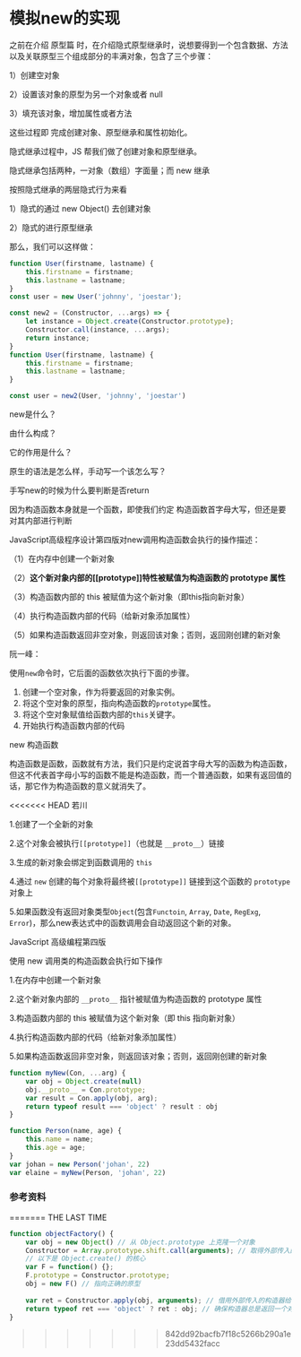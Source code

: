 # 模拟new的实现



之前在介绍 原型篇 时，在介绍隐式原型继承时，说想要得到一个包含数据、方法以及关联原型三个组成部分的丰满对象，包含了三个步骤：

1）创建空对象

2）设置该对象的原型为另一个对象或者 null

3）填充该对象，增加属性或者方法

这些过程即 完成创建对象、原型继承和属性初始化。

隐式继承过程中，JS 帮我们做了创建对象和原型继承。

隐式继承包括两种，一对象（数组）字面量；而 new 继承

按照隐式继承的两层隐式行为来看

1）隐式的通过 new Object() 去创建对象

2）隐式的进行原型继承

那么，我们可以这样做：

```javascript
function User(firstname, lastname) {
    this.firstname = firstname;
	this.lastname = lastname;
}
const user = new User('johnny', 'joestar');
```



```javascript
const new2 = (Constructor, ...args) => {
    let instance = Object.create(Constructor.prototype);
    Constructor.call(instance, ...args);
    return instance;
}
function User(firstname, lastname) {
    this.firstname = firstname;
	this.lastname = lastname;
}

const user = new2(User, 'johnny', 'joestar')
```







new是什么？

由什么构成？

它的作用是什么？

原生的语法是怎么样，手动写一个该怎么写？





手写new的时候为什么要判断是否return

因为构造函数本身就是一个函数，即使我们约定 构造函数首字母大写，但还是要对其内部进行判断











JavaScript高级程序设计第四版对new调用构造函数会执行的操作描述：

（1）在内存中创建一个新对象

（2）**这个新对象内部的[[prototype]]特性被赋值为构造函数的 prototype 属性**

（3）构造函数内部的 this 被赋值为这个新对象（即this指向新对象）

（4）执行构造函数内部的代码（给新对象添加属性）

（5）如果构造函数返回非空对象，则返回该对象；否则，返回刚创建的新对象



阮一峰：

使用`new`命令时，它后面的函数依次执行下面的步骤。

1. 创建一个空对象，作为将要返回的对象实例。
2. 将这个空对象的原型，指向构造函数的`prototype`属性。
3. 将这个空对象赋值给函数内部的`this`关键字。
4. 开始执行构造函数内部的代码



new 构造函数

构造函数是函数，函数就有方法，我们只是约定说首字母大写的函数为构造函数，但这不代表首字母小写的函数不能是构造函数，而一个普通函数，如果有返回值的话，那它作为构造函数的意义就消失了。



<<<<<<< HEAD
若川

1.创建了一个全新的对象

2.这个对象会被执行`[[prototype]]`（也就是 `__proto__`）链接

3.生成的新对象会绑定到函数调用的 `this`

4.通过 `new` 创建的每个对象将最终被`[[prototype]]` 链接到这个函数的 `prototype` 对象上

5.如果函数没有返回对象类型`Object`(包含`Functoin`, `Array`, `Date`, `RegExg`, `Error`)，那么new表达式中的函数调用会自动返回这个新的对象。





JavaScript 高级编程第四版

使用 new 调用类的构造函数会执行如下操作

1.在内存中创建一个新对象

2.这个新对象内部的 `__proto__` 指针被赋值为构造函数的 prototype 属性

3.构造函数内部的 this 被赋值为这个新对象（即 this 指向新对象）

4.执行构造函数内部的代码（给新对象添加属性）

5.如果构造函数返回非空对象，则返回该对象；否则，返回刚创建的新对象



```javascript
function myNew(Con, ...arg) {
    var obj = Object.create(null)
    obj.__proto__ = Con.prototype;
	var result = Con.apply(obj, arg);
    return typeof result === 'object' ? result : obj
}

function Person(name, age) {
    this.name = name;
    this.age = age;
}
var johan = new Person('johan', 22)
var elaine = myNew(Person, 'johan', 22)
```





### 参考资料













=======
THE LAST TIME

```javascript
function objectFactory() {
    var obj = new Object() // 从 Object.prototype 上克隆一个对象
    Constructor = Array.prototype.shift.call(arguments); // 取得外部传入的构造器，取第一个参数
    // 以下是 Object.create() 的核心
    var F = function() {};
    F.prototype = Constructor.prototype;
    obj = new F() // 指向正确的原型
    
    var ret = Constructor.apply(obj, arguments); // 借用外部传入的构造器给obj设置属性
    return typeof ret === 'object' ? ret : obj; // 确保构造器总是返回一个对象
}
```

>>>>>>> 842dd92bacfb7f18c5266b290a1e23dd5432facc

